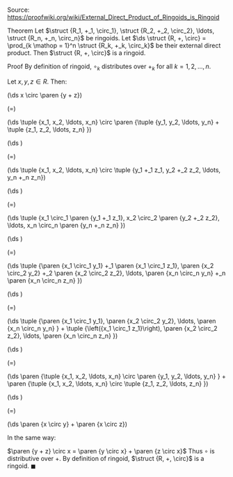 # 

Source: https://proofwiki.org/wiki/External_Direct_Product_of_Ringoids_is_Ringoid

Theorem
Let $\struct {R_1, +_1, \circ_1}, \struct {R_2, +_2, \circ_2}, \ldots, \struct {R_n, +_n, \circ_n}$ be ringoids.
Let $\ds \struct {R, +, \circ} = \prod_{k \mathop = 1}^n \struct {R_k, +_k, \circ_k}$ be their external direct product.
Then $\struct {R, +, \circ}$ is a ringoid.


Proof
By definition of ringoid, $\circ_k$ distributes over $+_k$ for all $k = 1, 2, \ldots, n$.

Let $x, y, z \in R$.
Then:














\(\ds x \circ \paren {y + z}\)

\(=\)







\(\ds \tuple {x_1, x_2, \ldots, x_n} \circ \paren {\tuple {y_1, y_2, \ldots, y_n} + \tuple {z_1, z_2, \ldots, z_n} }\)




















\(\ds \)

\(=\)







\(\ds \tuple {x_1, x_2, \ldots, x_n} \circ \tuple {y_1 +_1 z_1, y_2 +_2 z_2, \ldots, y_n +_n z_n}\)




















\(\ds \)

\(=\)







\(\ds \tuple {x_1 \circ_1 \paren {y_1 +_1 z_1}, x_2 \circ_2 \paren {y_2 +_2 z_2}, \ldots, x_n \circ_n \paren {y_n +_n z_n} }\)




















\(\ds \)

\(=\)







\(\ds \tuple {\paren {x_1 \circ_1 y_1} +_1 \paren {x_1 \circ_1 z_1}, \paren {x_2 \circ_2 y_2} +_2 \paren {x_2 \circ_2 z_2}, \ldots, \paren {x_n \circ_n y_n} +_n \paren {x_n \circ_n z_n} }\)




















\(\ds \)

\(=\)







\(\ds \tuple {\paren {x_1 \circ_1 y_1}, \paren {x_2 \circ_2 y_2}, \ldots, \paren {x_n \circ_n y_n} } + \tuple {\left({x_1 \circ_1 z_1}\right), \paren {x_2 \circ_2 z_2}, \ldots, \paren {x_n \circ_n z_n} }\)




















\(\ds \)

\(=\)







\(\ds \paren {\tuple {x_1, x_2, \ldots, x_n} \circ \paren {y_1, y_2, \ldots, y_n} } + \paren {\tuple {x_1, x_2, \ldots, x_n} \circ \tuple {z_1, z_2, \ldots, z_n} }\)




















\(\ds \)

\(=\)







\(\ds \paren {x \circ y} + \paren {x \circ z}\)










In the same way:

$\paren {y + z} \circ x = \paren {y \circ x} + \paren {z \circ x}$
Thus $\circ$ is distributive over $+$.
By definition of ringoid, $\struct {R, +, \circ}$ is a ringoid.
$\blacksquare$





